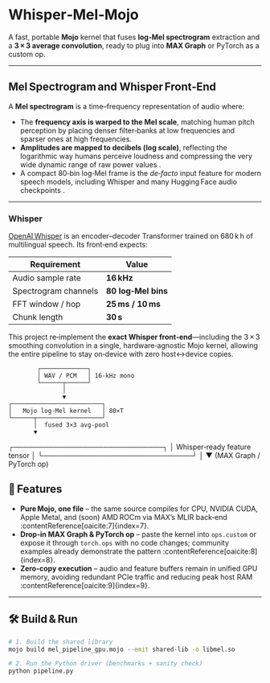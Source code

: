 # Whisper‑Mel‑Mojo

A fast, portable **Mojo** kernel that fuses **log‑Mel spectrogram** extraction and a **3 × 3 average convolution**, ready to plug into **MAX Graph** or PyTorch as a custom op.

---

## Mel Spectrogram and Whisper Front‑End

A **Mel spectrogram** is a time–frequency representation of audio where:

- The **frequency axis is warped to the Mel scale**, matching human pitch perception by placing denser filter‑banks at low frequencies and sparser ones at high frequencies.  
- **Amplitudes are mapped to decibels (log scale)**, reflecting the logarithmic way humans perceive loudness and compressing the very wide dynamic range of raw power values .  
- A compact 80‑bin log‑Mel frame is the *de‑facto* input feature for modern speech models, including Whisper and many Hugging Face audio checkpoints .

---

### Whisper

[OpenAI Whisper](https://openai.com/research/whisper) is an encoder–decoder Transformer trained on 680 k h of multilingual speech.  Its front‑end expects:

| Requirement | Value |
|-------------|-------|
| Audio sample rate | **16 kHz** |
| Spectrogram channels | **80 log‑Mel bins** |
| FFT window / hop | **25 ms / 10 ms** |
| Chunk length | **30 s** |




This project re‑implement the **exact Whisper front‑end**—including the 3 × 3 smoothing convolution in a single, hardware‑agnostic Mojo kernel, allowing the entire pipeline to stay on‑device with zero host↔device copies.



            ┌─────────────┐
            │ WAV / PCM   │ 16‑kHz mono
            └──────┬──────┘
                   │
                   ▼
    ┌─────────────────────────┐
    │   Mojo log‑Mel kernel   │ 80×T
    └──────┬──────────────────┘
           │  fused 3×3 avg‑pool
           ▼
 ┌──────────────────────────────┐
 │ Whisper‑ready feature tensor │
 └──────────────────────────────┘
           │
           ▼
(MAX Graph / PyTorch op)


## 🎯 Features

- **Pure Mojo, one file** – the same source compiles for CPU, NVIDIA CUDA, Apple Metal, and (soon) AMD ROCm via MAX’s MLIR back‑end :contentReference[oaicite:7]{index=7}.  
- **Drop‑in MAX Graph & PyTorch op** – paste the kernel into `ops.custom` or expose it through `torch.ops` with no code changes; community examples already demonstrate the pattern :contentReference[oaicite:8]{index=8}.  
- **Zero‑copy execution** – audio and feature buffers remain in unified GPU memory, avoiding redundant PCIe traffic and reducing peak host RAM :contentReference[oaicite:9]{index=9}.

---

## 🛠 Build & Run

```bash
# 1. Build the shared library
mojo build mel_pipeline_gpu.mojo --emit shared-lib -o libmel.so

# 2. Run the Python driver (benchmarks + sanity check)
python pipeline.py

